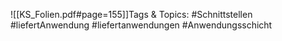 
![[KS_Folien.pdf#page=155]]Tags & Topics:
   #Schnittstellen
   #liefertAnwendung
   #liefertanwendungen
   #Anwendungsschicht